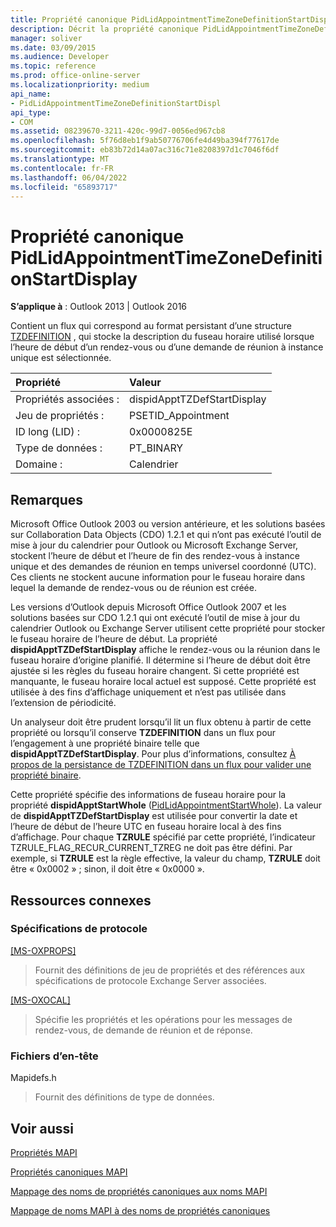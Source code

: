 ```yaml
---
title: Propriété canonique PidLidAppointmentTimeZoneDefinitionStartDisplay
description: Décrit la propriété canonique PidLidAppointmentTimeZoneDefinitionStartDisplay, qui contient un flux qui correspond au format persistant d’une structure.
manager: soliver
ms.date: 03/09/2015
ms.audience: Developer
ms.topic: reference
ms.prod: office-online-server
ms.localizationpriority: medium
api_name:
- PidLidAppointmentTimeZoneDefinitionStartDispl
api_type:
- COM
ms.assetid: 08239670-3211-420c-99d7-0056ed967cb8
ms.openlocfilehash: 5f76d8eb1f9ab50776706fe4d49ba394f77617de
ms.sourcegitcommit: eb83b72d14a07ac316c71e8208397d1c7046f6df
ms.translationtype: MT
ms.contentlocale: fr-FR
ms.lasthandoff: 06/04/2022
ms.locfileid: "65893717"
---
```

# <a name="pidlidappointmenttimezonedefinitionstartdisplay-canonical-property"></a>Propriété canonique PidLidAppointmentTimeZoneDefinitionStartDisplay

  
  
**S’applique à** : Outlook 2013 | Outlook 2016 
  
Contient un flux qui correspond au format persistant d’une structure [TZDEFINITION](https://msdn.microsoft.com/library/0ae21571-2299-6407-807c-428668bb6798%28Office.15%29.aspx) , qui stocke la description du fuseau horaire utilisé lorsque l’heure de début d’un rendez-vous ou d’une demande de réunion à instance unique est sélectionnée. 
  
|Propriété|Valeur|
|:-----|:-----|
|Propriétés associées :  <br/> |dispidApptTZDefStartDisplay  <br/> |
|Jeu de propriétés :  <br/> |PSETID_Appointment  <br/> |
|ID long (LID) :  <br/> |0x0000825E  <br/> |
|Type de données :  <br/> |PT_BINARY  <br/> |
|Domaine :  <br/> |Calendrier  <br/> |
   
## <a name="remarks"></a>Remarques

Microsoft Office Outlook 2003 ou version antérieure, et les solutions basées sur Collaboration Data Objects (CDO) 1.2.1 et qui n’ont pas exécuté l’outil de mise à jour du calendrier pour Outlook ou Microsoft Exchange Server, stockent l’heure de début et l’heure de fin des rendez-vous à instance unique et des demandes de réunion en temps universel coordonné (UTC). Ces clients ne stockent aucune information pour le fuseau horaire dans lequel la demande de rendez-vous ou de réunion est créée.
  
Les versions d’Outlook depuis Microsoft Office Outlook 2007 et les solutions basées sur CDO 1.2.1 qui ont exécuté l’outil de mise à jour du calendrier Outlook ou Exchange Server utilisent cette propriété pour stocker le fuseau horaire de l’heure de début. La propriété **dispidApptTZDefStartDisplay** affiche le rendez-vous ou la réunion dans le fuseau horaire d’origine planifié. Il détermine si l’heure de début doit être ajustée si les règles du fuseau horaire changent. Si cette propriété est manquante, le fuseau horaire local actuel est supposé. Cette propriété est utilisée à des fins d’affichage uniquement et n’est pas utilisée dans l’extension de périodicité. 
  
Un analyseur doit être prudent lorsqu’il lit un flux obtenu à partir de cette propriété ou lorsqu’il conserve **TZDEFINITION** dans un flux pour l’engagement à une propriété binaire telle que **dispidApptTZDefStartDisplay**. Pour plus d’informations, consultez [À propos de la persistance de TZDEFINITION dans un flux pour valider une propriété binaire](https://msdn.microsoft.com/library/0dec535d-d48f-39a5-97d5-0bd109134b3b%28Office.15%29.aspx).
  
Cette propriété spécifie des informations de fuseau horaire pour la propriété **dispidApptStartWhole** ([PidLidAppointmentStartWhole](pidlidappointmentstartwhole-canonical-property.md)). La valeur de **dispidApptTZDefStartDisplay** est utilisée pour convertir la date et l’heure de début de l’heure UTC en fuseau horaire local à des fins d’affichage. Pour chaque **TZRULE** spécifié par cette propriété, l’indicateur TZRULE_FLAG_RECUR_CURRENT_TZREG ne doit pas être défini. Par exemple, si **TZRULE** est la règle effective, la valeur du champ, **TZRULE** doit être « 0x0002 » ; sinon, il doit être « 0x0000 ». 
  
## <a name="related-resources"></a>Ressources connexes

### <a name="protocol-specifications"></a>Spécifications de protocole

[[MS-OXPROPS]](https://msdn.microsoft.com/library/f6ab1613-aefe-447d-a49c-18217230b148%28Office.15%29.aspx)
  
> Fournit des définitions de jeu de propriétés et des références aux spécifications de protocole Exchange Server associées.
    
[[MS-OXOCAL]](https://msdn.microsoft.com/library/09861fde-c8e4-4028-9346-e7c214cfdba1%28Office.15%29.aspx)
  
> Spécifie les propriétés et les opérations pour les messages de rendez-vous, de demande de réunion et de réponse.
    
### <a name="header-files"></a>Fichiers d’en-tête

Mapidefs.h
  
> Fournit des définitions de type de données.
    
## <a name="see-also"></a>Voir aussi



[Propriétés MAPI](mapi-properties.md)
  
[Propriétés canoniques MAPI](mapi-canonical-properties.md)
  
[Mappage des noms de propriétés canoniques aux noms MAPI](mapping-canonical-property-names-to-mapi-names.md)
  
[Mappage de noms MAPI à des noms de propriétés canoniques](mapping-mapi-names-to-canonical-property-names.md)

